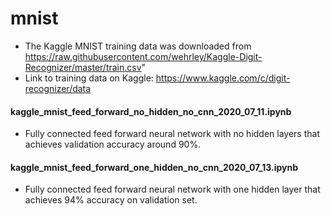 # mnist
- The Kaggle MNIST training data was downloaded from https://raw.githubusercontent.com/wehrley/Kaggle-Digit-Recognizer/master/train.csv" 
- Link to training data on Kaggle: https://www.kaggle.com/c/digit-recognizer/data

#### kaggle_mnist_feed_forward_no_hidden_no_cnn_2020_07_11.ipynb
- Fully connected feed forward neural network with no hidden layers that achieves validation accuracy around 90%.

#### kaggle_mnist_feed_forward_one_hidden_no_cnn_2020_07_13.ipynb
- Fully connected feed forward neural network with one hidden layer that achieves 94% accuracy on validation set. 
